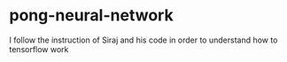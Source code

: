 # pong-neural-network
I follow the instruction of Siraj and his code in order to understand how to tensorflow work
